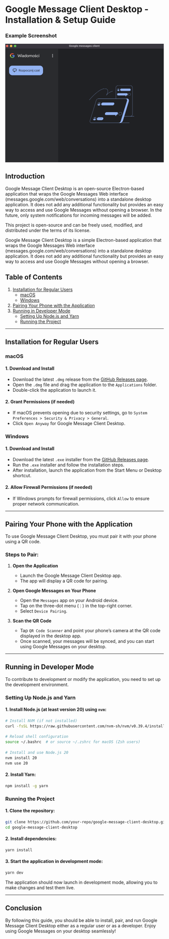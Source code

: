 # Google Message Client Desktop - Installation & Setup Guide

### Example Screenshot

![Google Message Client Desktop Screenshot](./assets/1.png)

## Introduction

Google Message Client Desktop is an open-source Electron-based application that wraps the Google Messages Web interface (messages.google.com/web/conversations) into a standalone desktop application. It does not add any additional functionality but provides an easy way to access and use Google Messages without opening a browser. In the future, only system notifications for incoming messages will be added.

This project is open-source and can be freely used, modified, and distributed under the terms of its license.

Google Message Client Desktop is a simple Electron-based application that wraps the Google Messages Web interface (messages.google.com/web/conversations) into a standalone desktop application. It does not add any additional functionality but provides an easy way to access and use Google Messages without opening a browser.

## Table of Contents

1. [Installation for Regular Users](#installation-for-regular-users)
   - [macOS](#macos)
   - [Windows](#windows)
2. [Pairing Your Phone with the Application](#pairing-your-phone-with-the-application)
3. [Running in Developer Mode](#running-in-developer-mode)
   - [Setting Up Node.js and Yarn](#setting-up-nodejs-and-yarn)
   - [Running the Project](#running-the-project)

---

## Installation for Regular Users

### macOS

#### 1. Download and Install

- Download the latest `.dmg` release from the [GitHub Releases page](https://github.com/your-repo/google-message-client-desktop/releases).
- Open the `.dmg` file and drag the application to the `Applications` folder.
- Double-click the application to launch it.

#### 2. Grant Permissions (if needed)

- If macOS prevents opening due to security settings, go to `System Preferences > Security & Privacy > General`.
- Click `Open Anyway` for Google Message Client Desktop.

### Windows

#### 1. Download and Install

- Download the latest `.exe` installer from the [GitHub Releases page](https://github.com/your-repo/google-message-client-desktop/releases).
- Run the `.exe` installer and follow the installation steps.
- After installation, launch the application from the Start Menu or Desktop shortcut.

#### 2. Allow Firewall Permissions (if needed)

- If Windows prompts for firewall permissions, click `Allow` to ensure proper network communication.

---

## Pairing Your Phone with the Application

To use Google Message Client Desktop, you must pair it with your phone using a QR code.

### Steps to Pair:

1. **Open the Application**

   - Launch the Google Message Client Desktop app.
   - The app will display a QR code for pairing.

2. **Open Google Messages on Your Phone**

   - Open the `Messages` app on your Android device.
   - Tap on the three-dot menu (`⋮`) in the top-right corner.
   - Select `Device Pairing`.

3. **Scan the QR Code**
   - Tap `QR Code Scanner` and point your phone’s camera at the QR code displayed in the desktop app.
   - Once scanned, your messages will be synced, and you can start using Google Messages on your desktop.

---

## Running in Developer Mode

To contribute to development or modify the application, you need to set up the development environment.

### Setting Up Node.js and Yarn

#### 1. Install Node.js (at least version 20) using `nvm`:

```sh
# Install NVM (if not installed)
curl -fsSL https://raw.githubusercontent.com/nvm-sh/nvm/v0.39.4/install.sh | bash

# Reload shell configuration
source ~/.bashrc  # or source ~/.zshrc for macOS (Zsh users)

# Install and use Node.js 20
nvm install 20
nvm use 20
```

#### 2. Install Yarn:

```sh
npm install -g yarn
```

### Running the Project

#### 1. Clone the repository:

```sh
git clone https://github.com/your-repo/google-message-client-desktop.git
cd google-message-client-desktop
```

#### 2. Install dependencies:

```sh
yarn install
```

#### 3. Start the application in development mode:

```sh
yarn dev
```

The application should now launch in development mode, allowing you to make changes and test them live.

---

## Conclusion

By following this guide, you should be able to install, pair, and run Google Message Client Desktop either as a regular user or as a developer. Enjoy using Google Messages on your desktop seamlessly!
